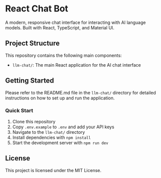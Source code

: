 # React Chat Bot

A modern, responsive chat interface for interacting with AI language models. Built with React, TypeScript, and Material UI.

## Project Structure

This repository contains the following main components:

- `llm-chat/`: The main React application for the AI chat interface

## Getting Started

Please refer to the README.md file in the `llm-chat/` directory for detailed instructions on how to set up and run the application.

### Quick Start

1. Clone this repository
2. Copy `.env.example` to `.env` and add your API keys
3. Navigate to the `llm-chat/` directory
4. Install dependencies with `npm install`
5. Start the development server with `npm run dev`

## License

This project is licensed under the MIT License.
